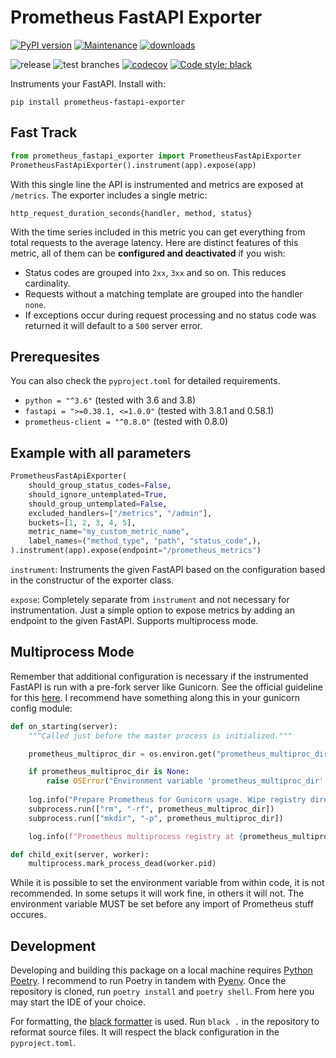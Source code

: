 # Prometheus FastAPI Exporter

[![PyPI version](https://badge.fury.io/py/prometheus-fastapi-exporter.svg)](https://pypi.python.org/pypi/prometheus-fastapi-exporter/)
[![Maintenance](https://img.shields.io/badge/maintained%3F-yes-green.svg)](https://GitHub.com/Naereen/StrapDown.js/graphs/commit-activity)
[![downloads](https://img.shields.io/pypi/dm/prometheus-fastapi-exporter)](https://pypi.org/project/prometheus-fastapi-exporter/)

![release](https://github.com/trallnag/prometheus-fastapi-exporter/workflows/release/badge.svg)
![test branches](https://github.com/trallnag/prometheus-fastapi-exporter/workflows/test%20branches/badge.svg)
[![codecov](https://codecov.io/gh/trallnag/prometheus-fastapi-exporter/branch/master/graph/badge.svg)](https://codecov.io/gh/trallnag/prometheus-fastapi-exporter)
[![Code style: black](https://img.shields.io/badge/code%20style-black-000000.svg)](https://github.com/psf/black)

Instruments your FastAPI. Install with:

    pip install prometheus-fastapi-exporter

## Fast Track

```python
from prometheus_fastapi_exporter import PrometheusFastApiExporter
PrometheusFastApiExporter().instrument(app).expose(app)
```

With this single line the API is instrumented and metrics are exposed at 
`/metrics`. The exporter includes a single metric:

`http_request_duration_seconds{handler, method, status}`

With the time series included in this metric you can get everything from total 
requests to the average latency. Here are distinct features of this 
metric, all of them can be **configured and deactivated** if you wish:

* Status codes are grouped into `2xx`, `3xx` and so on. This reduces 
    cardinality. 
* Requests without a matching template are grouped into the handler `none`.
* If exceptions occur during request processing and no status code was returned 
    it will default to a `500` server error.

## Prerequesites

You can also check the `pyproject.toml` for detailed requirements.

* `python = "^3.6"` (tested with 3.6 and 3.8)
* `fastapi = ">=0.38.1, <=1.0.0"` (tested with 3.8.1 and 0.58.1)
* `prometheus-client = "^0.8.0"` (tested with 0.8.0)

## Example with all parameters

```python
PrometheusFastApiExporter(
    should_group_status_codes=False,
    should_ignore_untemplated=True,
    should_group_untemplated=False,
    excluded_handlers=["/metrics", "/admin"],
    buckets=[1, 2, 3, 4, 5],
    metric_name="my_custom_metric_name",
    label_names=("method_type", "path", "status_code",),
).instrument(app).expose(endpoint="/prometheus_metrics")
```

`instrument`: Instruments the given FastAPI based on the configuration based in 
the constructur of the exporter class.

`expose`: Completely separate from `instrument` and not necessary for 
instrumentation. Just a simple option to expose metrics by adding an endpoint 
to the given FastAPI. Supports multiprocess mode. 

## Multiprocess Mode

Remember that additional configuration is necessary if the instrumented FastAPI 
is run with a pre-fork server like Gunicorn. See the official guideline for 
this [here](https://github.com/prometheus/client_python). I recommend have 
something along this in your gunicorn config module:

```python
def on_starting(server):
    """Called just before the master process is initialized."""

    prometheus_multiproc_dir = os.environ.get("prometheus_multiproc_dir")

    if prometheus_multiproc_dir is None:
        raise OSError("Environment variable 'prometheus_multiproc_dir' must be set.")
    
    log.info("Prepare Prometheus for Gunicorn usage. Wipe registry directory.")
    subprocess.run(["rm", "-rf", prometheus_multiproc_dir])
    subprocess.run(["mkdir", "-p", prometheus_multiproc_dir])

    log.info(f"Prometheus multiprocess registry at {prometheus_multiproc_dir}.")

def child_exit(server, worker):
    multiprocess.mark_process_dead(worker.pid)
```

While it is possible to set the environment variable from within code, it is 
not recommended. In some setups it will work fine, in others it will not. The 
environment variable MUST be set before any import of Prometheus stuff occures.

## Development

Developing and building this package on a local machine requires 
[Python Poetry](https://python-poetry.org/). I recommend to run Poetry in 
tandem with [Pyenv](https://github.com/pyenv/pyenv). Once the repository is 
cloned, run `poetry install` and `poetry shell`. From here you may start the 
IDE of your choice.

For formatting, the [black formatter](https://github.com/psf/black) is used.
Run `black .` in the repository to reformat source files. It will respect
the black configuration in the `pyproject.toml`.
